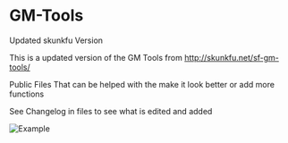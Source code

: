 # GM-Tools
Updated skunkfu Version

This is a updated version of the GM Tools from http://skunkfu.net/sf-gm-tools/

Public Files That can be helped with the make it look better or add more functions

See Changelog in files to see what is edited and added


![Example](https://gyazo.com/503a3fd7a77d8ca8332b0242a692882e)

